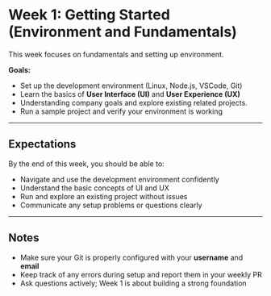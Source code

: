 # Week 1: Getting Started (Environment and Fundamentals)

This week focuses on fundamentals and setting up environment.

**Goals:**
- Set up the development environment (Linux, Node.js, VSCode, Git)
- Learn the basics of **User Interface (UI)** and **User Experience (UX)**
- Understanding company goals and explore existing related projects.
- Run a sample project and verify your environment is working

---

## Expectations

By the end of this week, you should be able to:

- Navigate and use the development environment confidently
- Understand the basic concepts of UI and UX
- Run and explore an existing project without issues
- Communicate any setup problems or questions clearly

---

## Notes

- Make sure your Git is properly configured with your **username** and **email**
- Keep track of any errors during setup and report them in your weekly PR
- Ask questions actively; Week 1 is about building a strong foundation